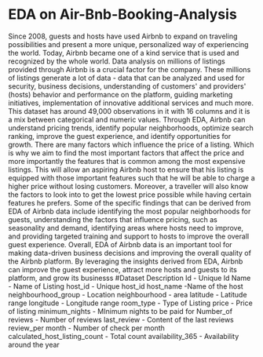#  EDA on Air-Bnb-Booking-Analysis
Since 2008, guests and hosts have used Airbnb to expand on traveling possibilities and present a more unique, personalized way of experiencing the world. Today, Airbnb became one of a kind service that is used and recognized by the whole world. Data analysis on millions of listings provided through Airbnb is a crucial factor for the company. These millions of listings generate a lot of data - data that can be analyzed and used for security, business decisions, understanding of customers' and providers' (hosts) behavior and performance on the platform, guiding marketing initiatives, implementation of innovative additional services and much more.
This dataset has around 49,000 observations in it with 16 columns and it is a mix between categorical and numeric values.
Through EDA, Airbnb can understand pricing trends, identify popular neighborhoods, optimize search ranking, improve the guest experience, and identify opportunities for growth.
There are many factors which influence the price of a listing. Which is why we aim to find the most important factors that affect the price and more importantly the features that is common among the most expensive listings. This will allow an aspiring Airbnb host to ensure that his listing is equipped with those important features such that he will be able to charge a higher price without losing customers. Moreover, a traveller will also know the factors to look into to get the lowest price possible while having certain features he prefers.
Some of the specific findings that can be derived from EDA of Airbnb data include identifying the most popular neighborhoods for guests, understanding the factors that influence pricing, such as seasonality and demand, identifying areas where hosts need to improve, and providing targeted training and support to hosts to improve the overall guest experience.
Overall, EDA of Airbnb data is an important tool for making data-driven business decisions and improving the overall quality of the Airbnb platform. By leveraging the insights derived from EDA, Airbnb can improve the guest experience, attract more hosts and guests to its platform, and grow its businesss
#Dataset Description
Id - Unique Id
Name - Name of Listing
host_id - Unique host_id
host_name -Name of the host
neighbourhood_group - Location
neighbourhood - area
latitude - Latitude range
longitude - Longitude range
room_type - Type of Listing
price - Price of listing
minimum_nights - MInimum nights to be paid for
Number_of reviews - Number of reviews
last_review - Content of the last reviews
review_per month - Number of check per month
calculated_host_listing_count - Total count
availability_365 - Availability around the year
